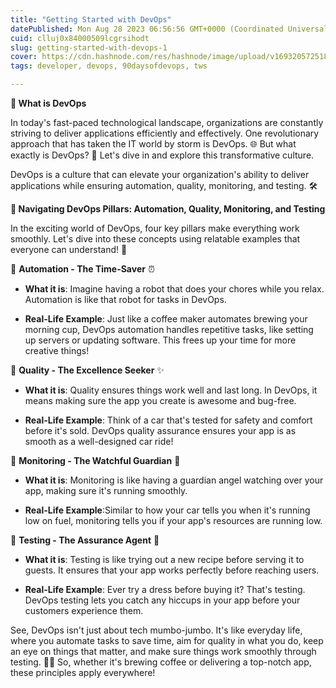 ```yaml
---
title: "Getting Started with DevOps"
datePublished: Mon Aug 28 2023 06:56:56 GMT+0000 (Coordinated Universal Time)
cuid: clluj0x84000509lcgrsihodt
slug: getting-started-with-devops-1
cover: https://cdn.hashnode.com/res/hashnode/image/upload/v1693205725185/8480a962-6bca-4a1a-920c-a938fe511c52.avif
tags: developer, devops, 90daysofdevops, tws

---
```


**🌟 What is DevOps**

In today's fast-paced technological landscape, organizations are constantly striving to deliver applications efficiently and effectively. One revolutionary approach that has taken the IT world by storm is DevOps. 🌐 But what exactly is DevOps? 🤔 Let's dive in and explore this transformative culture.

DevOps is a culture that can elevate your organization's ability to deliver applications while ensuring automation, quality, monitoring, and testing. 🛠️

**🌟 Navigating DevOps Pillars: Automation, Quality, Monitoring, and Testing**

In the exciting world of DevOps, four key pillars make everything work smoothly. Let's dive into these concepts using relatable examples that everyone can understand! 🚀

🔹 **Automation - The Time-Saver** ⏰

* **What it is**: Imagine having a robot that does your chores while you relax. Automation is like that robot for tasks in DevOps.
    
* **Real-Life Example**: Just like a coffee maker automates brewing your morning cup, DevOps automation handles repetitive tasks, like setting up servers or updating software. This frees up your time for more creative things!
    

🔹 **Quality - The Excellence Seeker** ✨

* **What it is**: Quality ensures things work well and last long. In DevOps, it means making sure the app you create is awesome and bug-free.
    
* **Real-Life Example**: Think of a car that's tested for safety and comfort before it's sold. DevOps quality assurance ensures your app is as smooth as a well-designed car ride!
    

🔹 **Monitoring - The Watchful Guardian** 👀

* **What it is**: Monitoring is like having a guardian angel watching over your app, making sure it's running smoothly.
    
* **Real-Life Example**:Similar to how your car tells you when it's running low on fuel, monitoring tells you if your app's resources are running low.
    

🔹 **Testing - The Assurance Agent** 🧪

* **What it is**: Testing is like trying out a new recipe before serving it to guests. It ensures that your app works perfectly before reaching users.
    
* **Real-Life Example**: Ever try a dress before buying it? That's testing. DevOps testing lets you catch any hiccups in your app before your customers experience them.
    

See, DevOps isn't just about tech mumbo-jumbo. It's like everyday life, where you automate tasks to save time, aim for quality in what you do, keep an eye on things that matter, and make sure things work smoothly through testing. 🌈✅ So, whether it's brewing coffee or delivering a top-notch app, these principles apply everywhere!